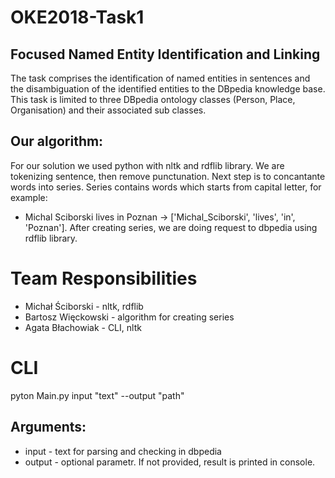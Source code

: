 # OKE2018-Task1
## Focused Named Entity Identification and Linking
The task comprises the identification of named entities in sentences and the disambiguation of the identified entities to the DBpedia knowledge base.
This task is limited to three DBpedia ontology classes (Person, Place, Organisation) and their associated sub classes.

## Our algorithm:
For our solution we used python with nltk and rdflib library. We are tokenizing sentence, then remove punctunation. Next step is to concantante words into series. Series contains words which starts from capital letter, for example: 
- Michal Sciborski lives in Poznan -> ['Michal_Sciborski', 'lives', 'in', 'Poznan']. 
After creating series, we are doing request to dbpedia using rdflib library. 

# Team Responsibilities
- Michał Ściborski - nltk, rdflib
- Bartosz Więckowski - algorithm for creating series
- Agata Błachowiak - CLI, nltk

# CLI
pyton Main.py input "text" --output "path"

## Arguments:
- input - text for parsing and checking in dbpedia
- output - optional parametr. If not provided, result is printed in console. 
